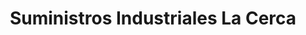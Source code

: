---
title: "Suministros Industriales La Cerca"
url: /cardenete/suministros-industriales-la-cerca/
shop: Blumen
---